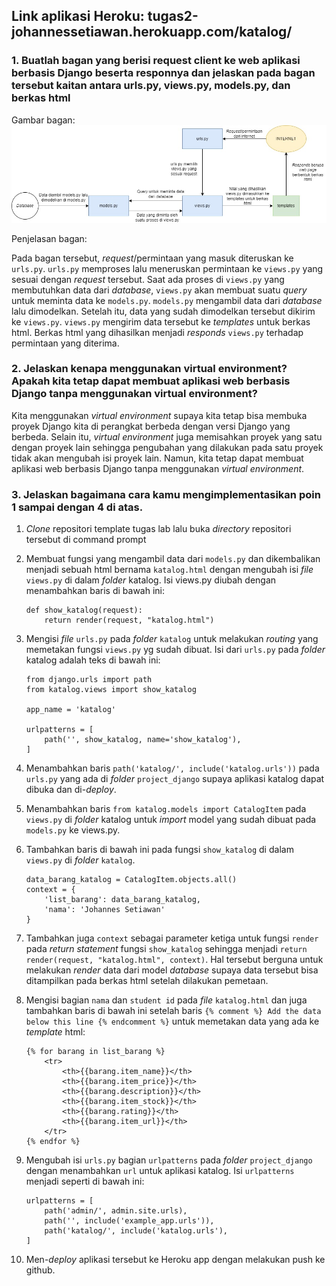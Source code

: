 ## Link aplikasi Heroku: tugas2-johannessetiawan.herokuapp.com/katalog/

### 1.	Buatlah bagan yang berisi request client ke web aplikasi berbasis Django beserta responnya dan jelaskan pada bagan tersebut kaitan antara urls.py, views.py, models.py, dan berkas html

Gambar bagan:
![Bagan](https://github.com/JohannesSetiawan/Tugas_PBP/blob/main/katalog/diagram%20tugas%202%20pbp.jpg)

Penjelasan bagan:

Pada bagan tersebut, _request_/permintaan yang masuk diteruskan ke ```urls.py```. ```urls.py``` memproses lalu meneruskan permintaan ke ```views.py``` yang sesuai dengan _request_ tersebut. Saat ada proses di ```views.py``` yang membutuhkan data dari _database_, ```views.py``` akan membuat suatu _query_ untuk meminta data ke ```models.py```. ```models.py``` mengambil data dari _database_ lalu dimodelkan. Setelah itu, data yang sudah dimodelkan tersebut dikirim ke ```views.py```. ```views.py``` mengirim data tersebut ke _templates_ untuk berkas html. Berkas html yang dihasilkan menjadi _responds_ ```views.py``` terhadap permintaan yang diterima.

### 2.	Jelaskan kenapa menggunakan virtual environment? Apakah kita tetap dapat membuat aplikasi web berbasis Django tanpa menggunakan virtual environment?

Kita menggunakan _virtual environment_ supaya kita tetap bisa membuka proyek Django kita di perangkat berbeda dengan versi Django yang berbeda. Selain itu, _virtual environment_ juga memisahkan proyek yang satu dengan proyek lain sehingga pengubahan yang dilakukan pada satu proyek tidak akan mengubah isi proyek lain. Namun, kita tetap dapat membuat aplikasi web berbasis Django tanpa menggunakan _virtual environment_.

### 3.	Jelaskan bagaimana cara kamu mengimplementasikan poin 1 sampai dengan 4 di atas.

1.	_Clone_ repositori template tugas lab lalu buka _directory_ repositori tersebut di command prompt

2.	Membuat fungsi yang mengambil data dari ```models.py``` dan dikembalikan menjadi sebuah html bernama ```katalog.html``` dengan mengubah isi _file_ ```views.py``` di dalam
    _folder_ katalog. Isi views.py diubah dengan menambahkan baris di bawah ini:
    ```
    def show_katalog(request):
        return render(request, "katalog.html")
    ```
3.	Mengisi _file_ ```urls.py``` pada _folder_ ```katalog``` untuk melakukan _routing_ yang memetakan fungsi ```views.py``` yg sudah dibuat. Isi dari ```urls.py``` pada _folder_ katalog adalah teks di bawah ini:
    ```
    from django.urls import path
    from katalog.views import show_katalog

    app_name = 'katalog'

    urlpatterns = [
        path('', show_katalog, name='show_katalog'),
    ]
    ```
4.	Menambahkan baris ```path('katalog/', include('katalog.urls'))``` pada ```urls.py``` yang ada di _folder_ ```project_django``` supaya aplikasi katalog dapat dibuka dan di-_deploy_.
5.	Menambahkan baris ```from katalog.models import CatalogItem``` pada ```views.py``` di _folder_ katalog untuk _import_ model yang sudah dibuat pada ```models.py``` ke views.py.
6.	Tambahkan baris di bawah ini pada fungsi ```show_katalog``` di dalam ```views.py``` di _folder_ ```katalog```.
    ```
    data_barang_katalog = CatalogItem.objects.all()
    context = {
        'list_barang': data_barang_katalog,
        'nama': 'Johannes Setiawan'
    }
    ````
7.	Tambahkan juga ```context``` sebagai parameter ketiga untuk fungsi ```render``` pada _return statement_ fungsi ```show_katalog``` sehingga menjadi ```return render(request, "katalog.html", context)```. Hal tersebut berguna untuk melakukan _render_ data dari model _database_ supaya data tersebut bisa ditampilkan pada berkas html setelah dilakukan pemetaan.
8.	Mengisi bagian ```nama``` dan ```student id``` pada _file_ ```katalog.html``` dan juga tambahkan baris di bawah ini setelah baris ```{% comment %} Add the data below this line {% endcomment %}``` untuk memetakan data yang ada ke _template_ html:
    ```
    {% for barang in list_barang %}
        <tr>
            <th>{{barang.item_name}}</th>
            <th>{{barang.item_price}}</th>
            <th>{{barang.description}}</th>
            <th>{{barang.item_stock}}</th>
            <th>{{barang.rating}}</th>
            <th>{{barang.item_url}}</th>
        </tr>
    {% endfor %}
    ```
9.	Mengubah isi ```urls.py``` bagian ```urlpatterns``` pada _folder_ ```project_django``` dengan menambahkan ```url``` untuk aplikasi katalog. Isi ```urlpatterns``` menjadi seperti di bawah ini:
    ```
    urlpatterns = [
        path('admin/', admin.site.urls),
        path('', include('example_app.urls')),
        path('katalog/', include('katalog.urls'),
    ]
    ```
10.	Men-_deploy_ aplikasi tersebut ke Heroku app dengan melakukan push ke github.

